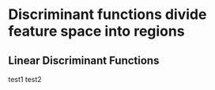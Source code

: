 # Discriminant functions divide feature space into regions

## Linear Discriminant Functions

test1
test2
